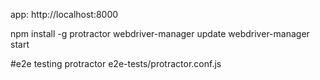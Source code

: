 

app:   http://localhost:8000


npm install -g protractor
webdriver-manager update
webdriver-manager start

#e2e testing
protractor e2e-tests/protractor.conf.js